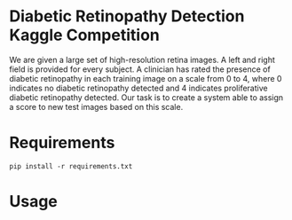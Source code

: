 # Diabetic Retinopathy Detection Kaggle Competition

We are given a large set of high-resolution retina images. 
A left and right field is provided for every subject. 
A clinician has rated the presence of diabetic retinopathy in each training image on a scale from 0 to 4, 
where 0 indicates no diabetic retinopathy detected and 4 indicates proliferative diabetic retinopathy detected. 
Our task is to create a system able to assign a score to new test images based on this scale.


# Requirements
```
pip install -r requirements.txt
```
# Usage

